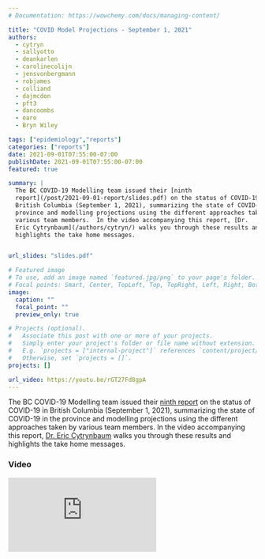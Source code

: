 ```yaml
---
# Documentation: https://wowchemy.com/docs/managing-content/

title: "COVID Model Projections - September 1, 2021"
authors:
  - cytryn
  - sallyotto
  - deankarlen
  - carolinecolijn
  - jensvonbergmann
  - robjames
  - colliand
  - dajmcdon
  - pft3
  - dancoombs
  - eare
  - Bryn Wiley

tags: ["epidemiology","reports"]
categories: ["reports"]
date: 2021-09-01T07:55:00-07:00
publishDate: 2021-09-01T07:55:00-07:00
featured: true

summary: |
  The BC COVID-19 Modelling team issued their [ninth
  report](/post/2021-09-01-report/slides.pdf) on the status of COVID-19 in
  British Columbia (September 1, 2021), summarizing the state of COVID-19 in the
  province and modelling projections using the different approaches taken by
  various team members.  In the video accompanying this report, [Dr.
  Eric Cytrynbaum](/authors/cytryn/) walks you through these results and
  highlights the take home messages.


url_slides: "slides.pdf"

# Featured image
# To use, add an image named `featured.jpg/png` to your page's folder.
# Focal points: Smart, Center, TopLeft, Top, TopRight, Left, Right, BottomLeft, Bottom, BottomRight.
image:
  caption: ""
  focal_point: ""
  preview_only: true

# Projects (optional).
#   Associate this post with one or more of your projects.
#   Simply enter your project's folder or file name without extension.
#   E.g. `projects = ["internal-project"]` references `content/project/deep-learning/index.md`.
#   Otherwise, set `projects = []`.
projects: []

url_video: https://youtu.be/rGT27Fd8gpA
---
```

The BC COVID-19 Modelling team issued their [ninth report](slides.pdf) on the
status of COVID-19 in British Columbia (September 1, 2021), summarizing the state of
COVID-19 in the province and modelling projections using the different
approaches taken by various team members.  In the video accompanying this
report, [Dr. Eric Cytrynbaum](/authors/cytryn/) walks you through these
results and highlights the take home messages.

### Video
<div class="youtube-container">
<iframe src="https://www.youtube.com/embed/rGT27Fd8gpA" title="YouTube video player" frameborder="0" allow="accelerometer; autoplay; clipboard-write; encrypted-media; gyroscope; picture-in-picture" allowfullscreen class="video"></iframe> </div>


